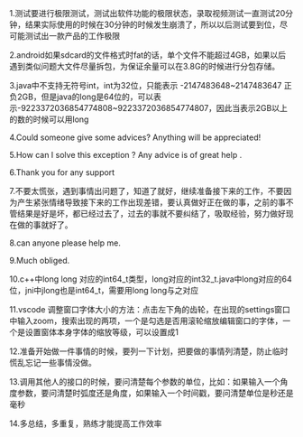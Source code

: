 1.测试要进行极限测试，测试出软件功能的极限状态，录取视频测试一直测试20分钟，结果实际使用的时候在30分钟的时候发生崩溃了，所以以后测试要到位，尽可能测试出一款产品的工作极限

2.android如果sdcard的文件格式时fat的话，单个文件不能超过4GB，如果以后遇到类似问题大文件尽量拆包，为保证余量可以在3.8G的时候进行分包存储。

3.java中不支持无符号int，int为32位，只能表示 -2147483648~2147483647 正负2GB，但是java的long是64位的，可以表示-9223372036854774808~9223372036854774807，因此当表示2GB以上的数的时候可以用long

4.Could someone give some advices? Anything will be appreciated!

5.How can I solve this exception ? Any advice is of great help .

6.Thank you for any support

7.不要太慌张，遇到事情出问题了，知道了就好，继续准备接下来的工作，不要因为产生紧张情绪导致接下来的工作出现差错，要认真做好正在做的事，之前的事不管结果是好是坏，都已经过去了，过去的事就不要纠结了，吸取经验，努力做好现在做的事就好了。

8.can anyone please help me.

9.Much obliged. 

10.c++中long long 对应的int64_t类型，long对应的int32_t.java中long对应的64位，jni中jlong也是int64_t，需要用long long与之对应

11.vscode 调整窗口字体大小的方法：点击左下角的齿轮，在出现的settings窗口中输入zoom，搜索出现的两项，一个是勾选是否用滚轮缩放编辑窗口的字体，一个是设置窗体本身字体的缩放等级，可以设置成1

12.准备开始做一件事情的时候，要列一下计划，把要做的事情列清楚，防止临时慌乱忘记一些事情没做。

13.调用其他人的接口的时候，要问清楚每个参数的单位，比如：如果输入一个角度参数，要问清楚时弧度还是角度，如果输入一个时间戳，要问清楚单位是秒还是毫秒

14.多总结，多重复，熟练才能提高工作效率
